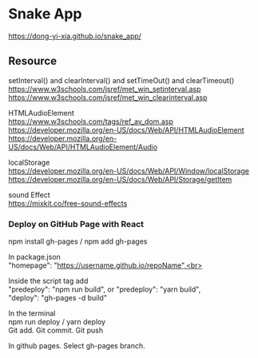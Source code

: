 # Snake App
https://dong-yi-xia.github.io/snake_app/

## Resource
setInterval() and clearInterval() and setTimeOut() and clearTimeout()
https://www.w3schools.com/jsref/met_win_setinterval.asp 
https://www.w3schools.com/jsref/met_win_clearinterval.asp

HTMLAudioElement<br>
https://www.w3schools.com/tags/ref_av_dom.asp
https://developer.mozilla.org/en-US/docs/Web/API/HTMLAudioElement
https://developer.mozilla.org/en-US/docs/Web/API/HTMLAudioElement/Audio

localStorage<br>
https://developer.mozilla.org/en-US/docs/Web/API/Window/localStorage
https://developer.mozilla.org/en-US/docs/Web/API/Storage/getItem

sound Effect<br>
https://mixkit.co/free-sound-effects


### Deploy on GitHub Page with React
npm install gh-pages / npm add gh-pages<br>

In package.json<br>
"homepage": "https://username.github.io/repoName",<br>

Inside the script tag add<br>
"predeploy": "npm run build", or "predeploy": "yarn build",<br>
"deploy": "gh-pages -d build"<br>

In the terminal<br>
npm run deploy / yarn deploy<br>
Git add. Git commit. Git push<br>

In github pages. Select gh-pages branch.<br>
